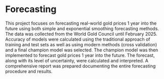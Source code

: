 # Forecasting
This project focuses on forecasting real-world gold prices 1 year into the future using both simple and exponential smoothing forecasting methods. 
The data was collected from the World Gold Council until February 2025.
Accuracy of models were calculated using the traditional approach of training and test sets as well as using modern methods (cross validation) and a final champion model was selected.
The champion model was then implemented to forecast gold prices 1 year into the future.
The forecast, along with its level of uncertainty, were calculated and interpreted.
A comprehensive report was prepared documenting the entire forecasting procedure and results.


